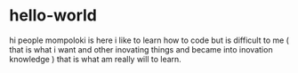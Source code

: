 # hello-world
hi people
mompoloki is here
i like to learn how to code but is difficult to me ( that is what i want and other inovating things and became into inovation knowledge )
that is what am really will to learn.
